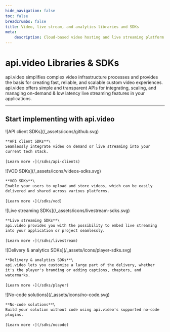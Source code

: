 ```yaml
---
hide_navigation: false
toc: false
breadcrumbs: false
title: Video, live stream, and analytics libraries and SDKs
meta: 
    description: Cloud-based video hosting and live streaming platform with analytics. Mobile and web SDKs for VOD, live streaming, and player for NodeJS, Javascript, Typescript, Python, Go, PHP, C#, Swift, and Kotlin.
---
```


<div class="section-header no-toc">

# api.video <span style="color: var(--accent-10)">Libraries & SDKs</span>

  api.video simplifies complex video infrastructure processes and provides the basis for creating fast, reliable, and scalable custom video experiences. api.video offers simple and transparent APIs for integrating, scaling, and managing on-demand & low latency live streaming features in your applications.

</div>

---

## Start implementing with api.video

<Grid cols="2" gap="3">
<Card pad="3">
    ![API client SDKs](/_assets/icons/github.svg)

    **API client SDKs**\
    Seamlessly integrate video on demand or live streaming into your current tech stack.

    [Learn more ›](/sdks/api-clients)
</Card>
<Card pad="3">
    ![VOD SDKs](/_assets/icons/videos-sdks.svg)

    **VOD SDKs**\
    Enable your users to upload and store videos, which can be easily delivered and shared across various platforms.

    [Learn more ›](/sdks/vod)
</Card>
<Card pad="3">
    ![Live streaming SDKs](/_assets/icons/livestream-sdks.svg)

    **Live streaming SDKs**\
    api.video provides you with the possibility to embed live streaming into your application or project seamlessly.

    [Learn more ›](/sdks/livestream)
</Card>
<Card pad="3">
    ![Delivery & analytics SDKs](/_assets/icons/player-sdks.svg)

    **Delivery & analytics SDKs**\
    api.video lets you customize a large part of the delivery, whether it's the player's branding or adding captions, chapters, and watermarks.

    [Learn more ›](/sdks/player)
</Card>
<Card pad="3">
    ![No-code solutions](/_assets/icons/no-code.svg)

    **No-code solutions**\
    Build your solution without code using api.video's supported no-code plugins.

    [Learn more ›](/sdks/nocode)
</Card>
</Grid>